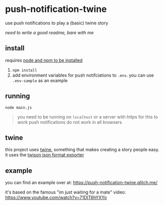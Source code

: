 # push-notification-twine

use push notifications to play a (basic) twine story

*need to write a good readme, bare with me*

## install

requires [node and npm to be installed](https://docs.npmjs.com/getting-started/installing-node)

1. `npm install`
2. add environment variables for push notifciations to `.env`. you can use `.env-sample` as an example

## running

```
node main.js
```
> you need to be running on `localhost` or a server with https for this to work
> push notifications do not work in all browsers

## twine

this project uses [twine](https://twinery.org/), something that makes creating a story people easy. it uses the [twison json format exporter](https://github.com/lazerwalker/twison)

## example

you can find an example over at: https://push-notification-twine.glitch.me/

it's based on the famous "im just waiting for a mate" video: https://www.youtube.com/watch?v=71DIT6hYXYo
